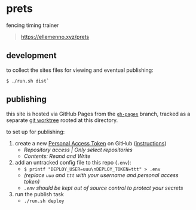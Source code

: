 # prets

fencing timing trainer

> https://ellemenno.xyz/prets



## development

to collect the sites files for viewing and eventual publishing:

```console
$ ./run.sh dist`
```

## publishing

this site is hosted via GitHub Pages from the [`gh-pages`][gh-pages] branch, tracked as a separate [git worktree] rooted at this directory.

to set up for publishing:
1. create a new [Personal Access Token][pat] on GitHub ([instructions][pat howto])
   - _Repository access | Only select repositories_
   - _Contents: Reand and Write_
1. add an untracked config file to this repo (`.env`):
   - `$ printf "DEPLOY_USER=uuu\nDEPLOY_TOKEN=ttt" > .env`
   - _(replace `uuu` and `ttt` with your username and personal access token)_
   - _`.env` should be kept out of source control to protect your secrets_
1. run the publish task
   - `./run.sh deploy`



[gh-pages]: https://github.com/ellemenno/vbstats/tree/gh-pages "branch for GitHub Pages auto-deployments"
[git worktree]: https://git-scm.com/docs/git-worktree "git command to manage multiple working trees"
[pat]: https://github.com/settings/personal-access-tokens/new "GitHub personal access tokens"
[pat howto]: https://docs.github.com/en/github/authenticating-to-github/creating-a-personal-access-token "creating a personal access token"
[X1011]: https://github.com/X1011/git-directory-deploy "method for deploying a sub-directory of build files"